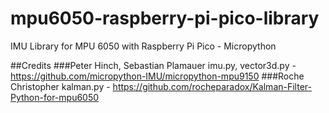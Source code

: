 # mpu6050-raspberry-pi-pico-library
IMU Library for MPU 6050 with Raspberry Pi Pico - Micropython

##Credits
###Peter Hinch, Sebastian Plamauer
imu.py, vector3d.py - https://github.com/micropython-IMU/micropython-mpu9150
###Roche Christopher
kalman.py - https://github.com/rocheparadox/Kalman-Filter-Python-for-mpu6050
